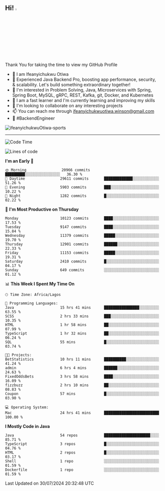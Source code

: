 <!-- BLOG-POST-LIST:START --><!-- BLOG-POST-LIST:END -->

## Hi! <img src="https://media.giphy.com/media/hvRJCLFzcasrR4ia7z/giphy.gif" width="4%"> 

Thank You for taking the time to view my GitHub Profile

- 👋 I am Ifeanyichukwu Otiwa
- 🚀 Experienced Java Backend Pro, boosting app performance, security, & scalability. Let's build something extraordinary together!
- 👀 I'm interested in Problem Solving, Java, Microservices with Spring, Spring Boot, MySQL, gRPC, REST, Kafka, git, Docker, and Kubernetes
- 🌱 I am a fast learner and I'm currently learning and improving my skills
- 💞️ I'm looking to collaborate on any interesting projects
- 📫 You can reach me through ifeanyichukwuotiwa.winson@gmail.com
- 🚀 #BackendEngineer

<p align="left" marginTop="10px"> <img src="https://komarev.com/ghpvc/?username=ifeanyichukwuOtiwa-sports&label=Profile%20views&color=0e75b6&style=for-the-badge" alt="ifeanyichukwuOtiwa-sports" /> </p>

***

<!--START_SECTION:waka-->
![Code Time](http://img.shields.io/badge/Code%20Time-2%2C702%20hrs%2059%20mins-blue)

![Lines of code](https://img.shields.io/badge/From%20Hello%20World%20I%27ve%20Written-14.2%20million%20lines%20of%20code-blue)

**I'm an Early 🐤** 

```text
🌞 Morning                20966 commits       █████████░░░░░░░░░░░░░░░░   36.30 % 
🌆 Daytime                29611 commits       █████████████░░░░░░░░░░░░   51.26 % 
🌃 Evening                5903 commits        ███░░░░░░░░░░░░░░░░░░░░░░   10.22 % 
🌙 Night                  1282 commits        █░░░░░░░░░░░░░░░░░░░░░░░░   02.22 % 
```
📅 **I'm Most Productive on Thursday** 

```text
Monday                   10123 commits       ████░░░░░░░░░░░░░░░░░░░░░   17.53 % 
Tuesday                  9147 commits        ████░░░░░░░░░░░░░░░░░░░░░   15.84 % 
Wednesday                11379 commits       █████░░░░░░░░░░░░░░░░░░░░   19.70 % 
Thursday                 12901 commits       ██████░░░░░░░░░░░░░░░░░░░   22.33 % 
Friday                   11153 commits       █████░░░░░░░░░░░░░░░░░░░░   19.31 % 
Saturday                 2410 commits        █░░░░░░░░░░░░░░░░░░░░░░░░   04.17 % 
Sunday                   649 commits         ░░░░░░░░░░░░░░░░░░░░░░░░░   01.12 % 
```


📊 **This Week I Spent My Time On** 

```text
🕑︎ Time Zone: Africa/Lagos

💬 Programming Languages: 
Java                     15 hrs 41 mins      ████████████████░░░░░░░░░   63.55 % 
SCSS                     2 hrs 33 mins       ███░░░░░░░░░░░░░░░░░░░░░░   10.35 % 
HTML                     1 hr 58 mins        ██░░░░░░░░░░░░░░░░░░░░░░░   07.99 % 
TypeScript               1 hr 32 mins        ██░░░░░░░░░░░░░░░░░░░░░░░   06.24 % 
SQL                      55 mins             █░░░░░░░░░░░░░░░░░░░░░░░░   03.74 % 

🐱‍💻 Projects: 
BetStatistics            10 hrs 11 mins      ██████████░░░░░░░░░░░░░░░   41.24 % 
admin                    6 hrs 4 mins        ██████░░░░░░░░░░░░░░░░░░░   24.63 % 
FixedOddsBets            3 hrs 58 mins       ████░░░░░░░░░░░░░░░░░░░░░   16.09 % 
fizzbuzz                 2 hrs 10 mins       ██░░░░░░░░░░░░░░░░░░░░░░░   08.83 % 
Coupon                   57 mins             █░░░░░░░░░░░░░░░░░░░░░░░░   03.90 % 

💻 Operating System: 
Mac                      24 hrs 41 mins      █████████████████████████   100.00 % 
```

**I Mostly Code in Java** 

```text
Java                     54 repos            █████████████████████░░░░   85.71 % 
TypeScript               3 repos             █░░░░░░░░░░░░░░░░░░░░░░░░   04.76 % 
HTML                     2 repos             █░░░░░░░░░░░░░░░░░░░░░░░░   03.17 % 
Shell                    1 repo              ░░░░░░░░░░░░░░░░░░░░░░░░░   01.59 % 
Dockerfile               1 repo              ░░░░░░░░░░░░░░░░░░░░░░░░░   01.59 % 
```




 Last Updated on 30/07/2024 20:32:48 UTC
<!--END_SECTION:waka-->

<!--
<p align="center">
![trophy](https://github-profile-trophy.vercel.app/?username=ifeanyichukwuOtiwa-sports&theme=onedark) (https://github.com/ryo-ma/github-profile-trophy)
</p>
-->

<!---
ifeanyi-otiwa/ifeanyi-otiwa is a ✨ special ✨ repository because its `README.md` (this file) appears on your GitHub profile.
You can click the Preview link to take a look at your changes.
--->

